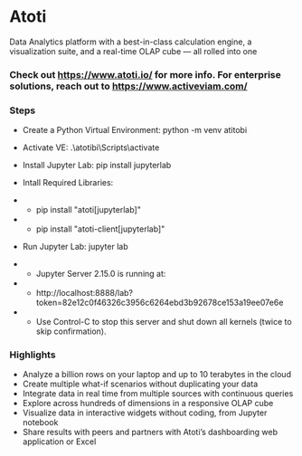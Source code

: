 # Atoti
Data Analytics platform with a best-in-class calculation engine, a visualization suite, and a real-time OLAP cube — all rolled into one

### Check out https://www.atoti.io/ for more info. For enterprise solutions, reach out to https://www.activeviam.com/

### Steps
- Create a Python Virtual Environment: python -m venv atitobi
- Activate VE: .\atotibi\Scripts\activate
- Install Jupyter Lab: pip install jupyterlab

- Intall Required Libraries:
- - pip install "atoti[jupyterlab]"
- - pip install "atoti-client[jupyterlab]"

- Run Jupyter Lab: jupyter lab
- - Jupyter Server 2.15.0 is running at:
- - http://localhost:8888/lab?token=82e12c0f46326c3956c6264ebd3b92678ce153a19ee07e6e
- - Use Control-C to stop this server and shut down all kernels (twice to skip confirmation).

### Highlights
- Analyze a billion rows on your laptop and up to 10 terabytes in the cloud
- Create multiple what-if scenarios without duplicating your data
- Integrate data in real time from multiple sources with continuous queries
- Explore across hundreds of dimensions in a responsive OLAP cube
- Visualize data in interactive widgets without coding, from Jupyter notebook
- Share results with peers and partners with Atoti’s dashboarding web application or Excel